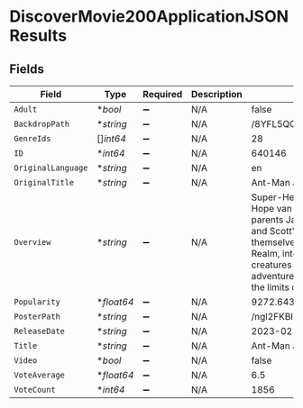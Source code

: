 # DiscoverMovie200ApplicationJSONResults


## Fields

| Field                                                                                                                                                                                                                                                                                                                                  | Type                                                                                                                                                                                                                                                                                                                                   | Required                                                                                                                                                                                                                                                                                                                               | Description                                                                                                                                                                                                                                                                                                                            | Example                                                                                                                                                                                                                                                                                                                                |
| -------------------------------------------------------------------------------------------------------------------------------------------------------------------------------------------------------------------------------------------------------------------------------------------------------------------------------------- | -------------------------------------------------------------------------------------------------------------------------------------------------------------------------------------------------------------------------------------------------------------------------------------------------------------------------------------- | -------------------------------------------------------------------------------------------------------------------------------------------------------------------------------------------------------------------------------------------------------------------------------------------------------------------------------------- | -------------------------------------------------------------------------------------------------------------------------------------------------------------------------------------------------------------------------------------------------------------------------------------------------------------------------------------- | -------------------------------------------------------------------------------------------------------------------------------------------------------------------------------------------------------------------------------------------------------------------------------------------------------------------------------------- |
| `Adult`                                                                                                                                                                                                                                                                                                                                | **bool*                                                                                                                                                                                                                                                                                                                                | :heavy_minus_sign:                                                                                                                                                                                                                                                                                                                     | N/A                                                                                                                                                                                                                                                                                                                                    | false                                                                                                                                                                                                                                                                                                                                  |
| `BackdropPath`                                                                                                                                                                                                                                                                                                                         | **string*                                                                                                                                                                                                                                                                                                                              | :heavy_minus_sign:                                                                                                                                                                                                                                                                                                                     | N/A                                                                                                                                                                                                                                                                                                                                    | /8YFL5QQVPy3AgrEQxNYVSgiPEbe.jpg                                                                                                                                                                                                                                                                                                       |
| `GenreIds`                                                                                                                                                                                                                                                                                                                             | []*int64*                                                                                                                                                                                                                                                                                                                              | :heavy_minus_sign:                                                                                                                                                                                                                                                                                                                     | N/A                                                                                                                                                                                                                                                                                                                                    | 28                                                                                                                                                                                                                                                                                                                                     |
| `ID`                                                                                                                                                                                                                                                                                                                                   | **int64*                                                                                                                                                                                                                                                                                                                               | :heavy_minus_sign:                                                                                                                                                                                                                                                                                                                     | N/A                                                                                                                                                                                                                                                                                                                                    | 640146                                                                                                                                                                                                                                                                                                                                 |
| `OriginalLanguage`                                                                                                                                                                                                                                                                                                                     | **string*                                                                                                                                                                                                                                                                                                                              | :heavy_minus_sign:                                                                                                                                                                                                                                                                                                                     | N/A                                                                                                                                                                                                                                                                                                                                    | en                                                                                                                                                                                                                                                                                                                                     |
| `OriginalTitle`                                                                                                                                                                                                                                                                                                                        | **string*                                                                                                                                                                                                                                                                                                                              | :heavy_minus_sign:                                                                                                                                                                                                                                                                                                                     | N/A                                                                                                                                                                                                                                                                                                                                    | Ant-Man and the Wasp: Quantumania                                                                                                                                                                                                                                                                                                      |
| `Overview`                                                                                                                                                                                                                                                                                                                             | **string*                                                                                                                                                                                                                                                                                                                              | :heavy_minus_sign:                                                                                                                                                                                                                                                                                                                     | N/A                                                                                                                                                                                                                                                                                                                                    | Super-Hero partners Scott Lang and Hope van Dyne, along with with Hope's parents Janet van Dyne and Hank Pym, and Scott's daughter Cassie Lang, find themselves exploring the Quantum Realm, interacting with strange new creatures and embarking on an adventure that will push them beyond the limits of what they thought possible. |
| `Popularity`                                                                                                                                                                                                                                                                                                                           | **float64*                                                                                                                                                                                                                                                                                                                             | :heavy_minus_sign:                                                                                                                                                                                                                                                                                                                     | N/A                                                                                                                                                                                                                                                                                                                                    | 9272.643                                                                                                                                                                                                                                                                                                                               |
| `PosterPath`                                                                                                                                                                                                                                                                                                                           | **string*                                                                                                                                                                                                                                                                                                                              | :heavy_minus_sign:                                                                                                                                                                                                                                                                                                                     | N/A                                                                                                                                                                                                                                                                                                                                    | /ngl2FKBlU4fhbdsrtdom9LVLBXw.jpg                                                                                                                                                                                                                                                                                                       |
| `ReleaseDate`                                                                                                                                                                                                                                                                                                                          | **string*                                                                                                                                                                                                                                                                                                                              | :heavy_minus_sign:                                                                                                                                                                                                                                                                                                                     | N/A                                                                                                                                                                                                                                                                                                                                    | 2023-02-15                                                                                                                                                                                                                                                                                                                             |
| `Title`                                                                                                                                                                                                                                                                                                                                | **string*                                                                                                                                                                                                                                                                                                                              | :heavy_minus_sign:                                                                                                                                                                                                                                                                                                                     | N/A                                                                                                                                                                                                                                                                                                                                    | Ant-Man and the Wasp: Quantumania                                                                                                                                                                                                                                                                                                      |
| `Video`                                                                                                                                                                                                                                                                                                                                | **bool*                                                                                                                                                                                                                                                                                                                                | :heavy_minus_sign:                                                                                                                                                                                                                                                                                                                     | N/A                                                                                                                                                                                                                                                                                                                                    | false                                                                                                                                                                                                                                                                                                                                  |
| `VoteAverage`                                                                                                                                                                                                                                                                                                                          | **float64*                                                                                                                                                                                                                                                                                                                             | :heavy_minus_sign:                                                                                                                                                                                                                                                                                                                     | N/A                                                                                                                                                                                                                                                                                                                                    | 6.5                                                                                                                                                                                                                                                                                                                                    |
| `VoteCount`                                                                                                                                                                                                                                                                                                                            | **int64*                                                                                                                                                                                                                                                                                                                               | :heavy_minus_sign:                                                                                                                                                                                                                                                                                                                     | N/A                                                                                                                                                                                                                                                                                                                                    | 1856                                                                                                                                                                                                                                                                                                                                   |